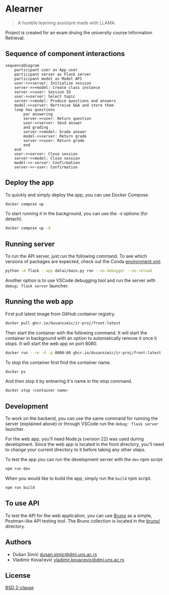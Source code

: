 # AIearner

> A humble learning assistant made with LLAMA.

Project is created for an exam druing the university course Information Retrieval.

## Sequence of component interactions

```mermaid
sequenceDiagram
    participant user as App user
    participant server as Flask server
    participant model as Model API
    user->>+server: Initialize session
    server->>+model: Create class instance
    server->>user: Session ID
    user->>server: Select topic
    server->>model: Produce questions and answers
    model->>server: Rertreive Q&A and store them
    loop has questions
        par answering
        server->>user: Return question
        user->>server: Send answer
        and grading
        server->>model: Grade answer
        model->>server: Return grade
        server->>user: Return grade
        end
    end
    user->>server: Close session
    server->>model: Close session
    model->>-server: Confirmation
    server->>-user: Confirmation
```

## Deploy the app

To quickly and simply deploy the app, you can use Docker Compose.

```sh
docker compose up
```

To start running it in the background, you can use the `-d` options (for detach).

```sh
docker compose up -d
```

## Running server

To run the API server, just run the following command. To see which versions of packages are
expected, check out the Conda [environment.yml](./dalai/environment.yml).

```sh
python -m flask --app dalai/main.py run --no-debugger --no-reload
```

Another option is to use VSCode debugging tool and run the server with `debug: flask server`
launcher.

## Running the web app

First pull latest image from GitHub container registry.

```sh
docker pull ghcr.io/dusansimic/ir-proj/front:latest
```
Then start the container with the following command. It will start the container in background with
an option to automatically remove it once it stops. It will start the web app on port 8080.

```sh
docker run --rm -d -p 8080:80 ghcr.io/dusansimic/ir-proj/front:latest
```

To stop the container first find the container name.

```sh
docker ps
```

And then stop it by entnering it's name in the stop command.

```sh
docker stop <container name>
```

## Development

To work on the backend, you can use the same command for running the server (explained above) or
through VSCode run the `debug: flask server` launcher.

For the web app, you'll need Node.js (version 22) was used during development. Since the web app is
located in the front directory, you'll need to change your current directory to it before taking any
other steps.

To test the app you can run the development server with the `dev` npm script.

```sh
npm run dev
```

When you would like to build the app, simply run the `build` npm script.

```sh
npm run build
```

## To use API

To test the API for the web application, you can use [Bruno](https://www.usebruno.com/) as a simple,
Postman-like API testing tool. The Bruno collection is located in the [bruno/](./bruno/) directory.

## Authors

- Dušan Simić <dusan.simic@dmi.uns.ac.rs>
- Vladimir Kovačević <vladimir.kovacevic@dmi.uns.ac.rs>

## License

[BSD 2-clause](./LICENSE)
